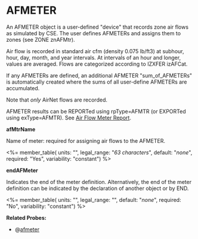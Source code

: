 # AFMETER

An AFMETER object is a user-defined "device" that records zone air flows as simulated by CSE. The user defines AFMETERs and assigns them to zones (see ZONE znAFMtr).

Air flow is recorded in standard air cfm (density 0.075 lb/ft3) at subhour, hour, day, month, and year intervals.  At intervals of an hour and longer, values are averaged.  Flows are categorized according to IZXFER izAFCat.

If any AFMETERs are defined, an additional AFMETER "sum_of_AFMETERs" is automatically created where the sums of all user-define AFMETERs are accumulated.

Note that *only* AirNet flows are recorded.

AFMETER results can be REPORTed using rpType=AFMTR (or EXPORTed using exType=AFMTR).  See [Air Flow Meter Report](#air-flow-meter-report).


**afMtrName**

Name of meter: required for assigning air flows to the AFMETER.

<%= member_table(
  units: "",
  legal_range: "*63 characters*",
  default: "*none*",
  required: "Yes",
  variability: "constant")
%>

**endAFMeter**

Indicates the end of the meter definition. Alternatively, the end of the meter definition can be indicated by the declaration of another object or by END.

<%= member_table(
  units: "",
  legal_range: "",
  default: "*none*",
  required: "No",
  variability: "constant")
%>

**Related Probes:**

- @[afmeter](#p_afmeter)
